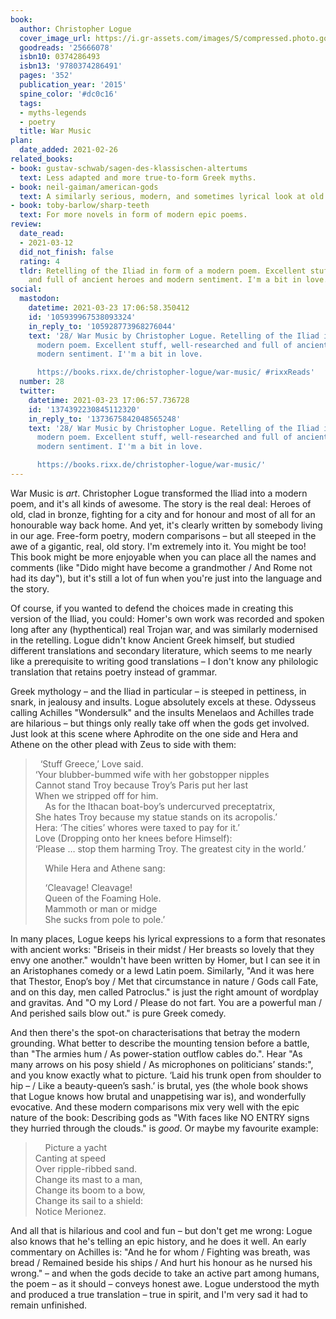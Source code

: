 ```yaml
---
book:
  author: Christopher Logue
  cover_image_url: https://i.gr-assets.com/images/S/compressed.photo.goodreads.com/books/1444635123l/25666078.jpg
  goodreads: '25666078'
  isbn10: 0374286493
  isbn13: '9780374286491'
  pages: '352'
  publication_year: '2015'
  spine_color: '#dc0c16'
  tags:
  - myths-legends
  - poetry
  title: War Music
plan:
  date_added: 2021-02-26
related_books:
- book: gustav-schwab/sagen-des-klassischen-altertums
  text: Less adapted and more true-to-form Greek myths.
- book: neil-gaiman/american-gods
  text: A similarly serious, modern, and sometimes lyrical look at old gods.
- book: toby-barlow/sharp-teeth
  text: For more novels in form of modern epic poems.
review:
  date_read:
  - 2021-03-12
  did_not_finish: false
  rating: 4
  tldr: Retelling of the Iliad in form of a modern poem. Excellent stuff, well-researched
    and full of ancient heroes and modern sentiment. I'm a bit in love.
social:
  mastodon:
    datetime: 2021-03-23 17:06:58.350412
    id: '105939967538093324'
    in_reply_to: '105928773968276044'
    text: '28/ War Music by Christopher Logue. Retelling of the Iliad in form of a
      modern poem. Excellent stuff, well-researched and full of ancient heroes and
      modern sentiment. I''m a bit in love.

      https://books.rixx.de/christopher-logue/war-music/ #rixxReads'
  number: 28
  twitter:
    datetime: 2021-03-23 17:06:57.736728
    id: '1374392230845112320'
    in_reply_to: '1373675842048565248'
    text: '28/ War Music by Christopher Logue. Retelling of the Iliad in form of a
      modern poem. Excellent stuff, well-researched and full of ancient heroes and
      modern sentiment. I''m a bit in love.

      https://books.rixx.de/christopher-logue/war-music/'
---
```


War Music is *art*. Christopher Logue transformed the Iliad into a modern poem, and it's all kinds of awesome. The story
is the real deal: Heroes of old, clad in bronze, fighting for a city and for honour and most of all for an honourable
way back home.  And yet, it's clearly written by somebody living in our age. Free-form poetry, modern comparisons – but
all steeped in the awe of a gigantic, real, old story. I'm extremely into it. You might be too! This book might be more
enjoyable when you can place all the names and comments (like "Dido might have become a grandmother / And Rome not had
its day"), but it's still a lot of fun when you're just into the language and the story.

Of course, if you wanted to defend the choices made in creating this version of the Iliad, you could: Homer's own work
was recorded and spoken long after any (hypthentical) real Trojan war, and was similarly modernised in the retelling.
Logue didn't know Ancient Greek himself, but studied different translations and secondary literature, which seems to me
nearly like a prerequisite to writing good translations – I don't know any philologic translation that retains poetry
instead of grammar.

Greek mythology – and the Iliad in particular – is steeped in pettiness, in snark, in jealousy and insults. Logue
absolutely excels at these. Odysseus calling Achilles "Wondersulk" and the insults Menelaos and Achilles trade are
hilarious – but things only really take off when the gods get involved. Just look at this scene where Aphrodite on the
one side and Hera and Athene on the other plead with Zeus to side with them:

<blockquote>

<p>  ‘Stuff Greece,’ Love said.<br>
‘Your blubber-bummed wife with her gobstopper nipples<br>
Cannot stand Troy because Troy’s Paris put her last<br>
When we stripped off for him.<br>
    As for the Ithacan boat-boy’s undercurved preceptatrix,<br>
She hates Troy because my statue stands on its acropolis.’<br>
Hera: ‘The cities’ whores were taxed to pay for it.’<br>
Love (Dropping onto her knees before Himself):<br>
‘Please … stop them harming Troy. The greatest city in the world.’</p>

<p>    While Hera and Athene sang:</p>

<p>    ‘Cleavage! Cleavage!<br>
    Queen of the Foaming Hole.<br>
    Mammoth or man or midge<br>
    She sucks from pole to pole.’</p>
</blockquote>

In many places, Logue keeps his lyrical expressions to a form that resonates with ancient works: "Briseis in their midst
/ Her breasts so lovely that they envy one another." wouldn't have been written by Homer, but I can see it in an
Aristophanes comedy or a lewd Latin poem. Similarly, "And it was here that Thestor, Enop’s boy / Met that circumstance
in nature / Gods call Fate, and on this day, men called Patroclus." is just the right amount of wordplay and gravitas.
And "O my Lord / Please do not fart. You are a powerful man / And perished sails blow out." is pure Greek comedy.

And then there's the spot-on characterisations that betray the modern grounding. What better to describe the mounting
tension before a battle, than "The armies hum / As power-station outflow cables do.".  Hear "As many arrows on his posy
shield / As microphones on politicians’ stands:", and you know exactly what to picture.  ‘Laid his trunk open from
shoulder to hip – / Like a beauty-queen’s sash.’ is brutal, yes (the whole book shows that Logue knows how brutal and
unappetising war is), and wonderfully evocative.  And these modern comparisons mix very well with the epic nature of the
book: Describing gods as "With faces like NO ENTRY signs they hurried through the clouds." is *good*. Or maybe my
favourite example:

<blockquote>
    Picture a yacht<br>
    Canting at speed<br>
    Over ripple-ribbed sand.<br>
    Change its mast to a man,<br>
    Change its boom to a bow,<br>
    Change its sail to a shield:<br>
    Notice Merionez.
</blockquote>

And all that is hilarious and cool and fun – but don't get me wrong: Logue also knows that he's telling an epic history,
and he does it well.  An early commentary on Achilles is: "And he for whom / Fighting was breath, was bread / Remained
beside his ships / And hurt his honour as he nursed his wrong." – and when the gods decide to take an active part among
humans, the poem – as it should – conveys honest awe. Logue understood the myth and produced a true translation – true
in spirit, and I'm very sad it had to remain unfinished.

